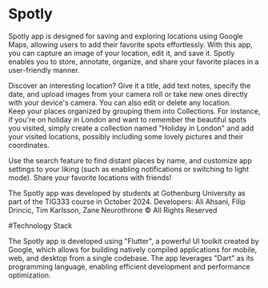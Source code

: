 # Spotly

Spotly app is designed for saving and exploring locations using Google Maps, allowing users to add their favorite spots effortlessly. With this app, you can capture an image of your location, edit it, and save it. Spotly enables you to store, annotate, organize, and share your favorite places in a user-friendly manner.

Discover an interesting location? Give it a title, add text notes, specify the date, and upload images from your camera roll or take new ones directly with your device's camera. You can also edit or delete any location.                     
Keep your places organized by grouping them into Collections. For instance, if you're on holiday in London and want to remember the beautiful spots you visited, simply create a collection named "Holiday in London" and add your visited locations, possibly including some lovely pictures and their coordinates.

Use the search feature to find distant places by name, and customize app settings to your liking (such as enabling notifications or switching to light mode). Share your favorite locations with friends!

The Spotly app was developed by students at Gothenburg University as part of the TIG333 course in October 2024.
Developers: Ali Ahsani, Filip Drincic, Tim Karlsson, Zane Neurothrone
© All Rights Reserved

#Technology Stack

The Spotly app is developed using "Flutter", a powerful UI toolkit created by Google, which allows for building natively compiled applications for mobile, web, and desktop from a single codebase. The app leverages "Dart" as its programming language, enabling efficient development and performance optimization.









